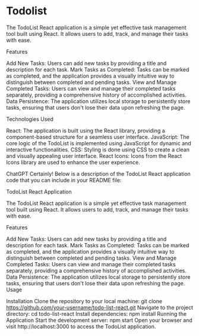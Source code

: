 # Todolist
The TodoList React application is a simple yet effective task management tool built using React. It allows users to add, track, and manage their tasks with ease.

Features

Add New Tasks: Users can add new tasks by providing a title and description for each task.
Mark Tasks as Completed: Tasks can be marked as completed, and the application provides a visually intuitive way to distinguish between completed and pending tasks.
View and Manage Completed Tasks: Users can view and manage their completed tasks separately, providing a comprehensive history of accomplished activities.
Data Persistence: The application utilizes local storage to persistently store tasks, ensuring that users don't lose their data upon refreshing the page.

Technologies Used

React: The application is built using the React library, providing a component-based structure for a seamless user interface.
JavaScript: The core logic of the TodoList is implemented using JavaScript for dynamic and interactive functionalities.
CSS: Styling is done using CSS to create a clean and visually appealing user interface.
React Icons: Icons from the React Icons library are used to enhance the user experience.


ChatGPT
Certainly! Below is a description of the TodoList React application code that you can include in your README file:

TodoList React Application

The TodoList React application is a simple yet effective task management tool built using React. It allows users to add, track, and manage their tasks with ease.

Features

Add New Tasks: Users can add new tasks by providing a title and description for each task.
Mark Tasks as Completed: Tasks can be marked as completed, and the application provides a visually intuitive way to distinguish between completed and pending tasks.
View and Manage Completed Tasks: Users can view and manage their completed tasks separately, providing a comprehensive history of accomplished activities.
Data Persistence: The application utilizes local storage to persistently store tasks, ensuring that users don't lose their data upon refreshing the page.
Usage

Installation
  Clone the repository to your local machine:
  git clone https://github.com/your-username/todo-list-react.git
Navigate to the project directory:
  cd todo-list-react
Install dependencies:
  npm install
Running the Application
  Start the development server:
  npm start
Open your browser and visit http://localhost:3000 to access the TodoList application.
